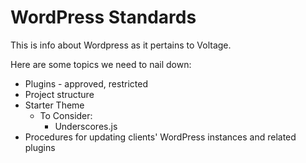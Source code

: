 # WordPress Standards

This is info about Wordpress as it pertains to Voltage.

Here are some topics we need to nail down:
- Plugins - approved, restricted
- Project structure
- Starter Theme
	- To Consider:
		- Underscores.js
- Procedures for updating clients' WordPress instances and related plugins